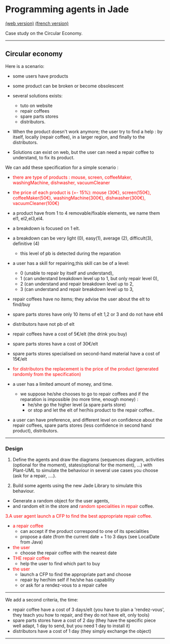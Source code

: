 <meta name="description" content="Programming multi-agent in Java : use of an updated version of the Jade 
platform. Materials for Jade Tutorial : communication, protocols, votes, services, behaviors, ..." />

# Programming agents in Jade

[(web version)](https://emmanueladam.github.io/jade/)
[(french version)](https://github.com/EmmanuelADAM/jade/tree/master/)

Case study on the Circular Economy.

----
## Circular economy

Here is a scenario:
 
 - some users have products
 - some product can be broken or become obsolescent 
 - several solutions exists:
   - tuto on website
   - repair coffees
   - spare parts stores
   - distributors.

- When the product doesn't work anymore; the user try to find a help : by itself, locally (repair coffee), in a larger 
region, and finally to the distributors.

- Solutions can exist on web, but the user can need a repair coffee to understand, to fix its product.

We can add these specification for a simple scenario : 
- <span style="color:red">there are type of products : mouse, screen,  coffeeMaker, washingMachine, dishwasher,  vacuumCleaner</span>
- <span style="color:red">the price of each product is (=- 15%): mouse (30€), screen(150€),  coffeeMaker(50€), washingMachine(300€), dishwasher(300€),  vacuumCleaner(100€)</span>
- a product have from 1 to 4 removable/fixable elements, we name them el1, el2,el3,el4.
- a breakdown is focused on 1 elt.
- a breakdown can be very light (0), easy(1), average (2), difficult(3), definitive (4)
  - this level of pb is detected during the reparation  
- a user has a skill for repairing,this skill can be of a level: 
  - 0 (unable to repair by itself and understand), 
  - 1 (can understand breakdown level up to 1, but only repair level 0),
  - 2 (can understand and repair breakdown level up to 2,
  - 3 (can understand and repair breakdown level up to 3,

- repair coffees have no items; they advise the user about the elt to find/buy
- spare parts stores have only 10 items of elt 1,2 or 3 and do not have elt4
- distributors have not pb of elt

- repair coffees have a cost of 5€/elt (the drink you buy)
- spare parts stores have a cost of 30€/elt
- spare parts stores specialised on second-hand material have a cost of 15€/elt
- <span style="color:red">for distributors the replacement is the price of the product (generated randomly from the specification)</span>

- a user has a limited amount of money, and time. 
  - we suppose he/she chooses to go to repair coffees and if the reparation is impossible (no more time, enough money)  : 
    - he/she go the  higher level (a spare parts store)
    - or stop and let the elt of her/his product to the repair coffee..

- a user can have preference, and different level on confidence about the repair coffees, spare parts stores (less confidence in second hand product), distributors.

---
### Design
1. Define the agents and draw the diagrams (sequences diagram,  activities (optional for the moment), states(optional for the moment), ...) with Plant-UML 
to simulate the behaviour in several use cases you choose (ask for a repair, ....).

2. Build some agents using the new Jade Library to simulate this behaviour.
- Generate a random object for the user agents, 
- and random elt in the store and <span style="color:red">random specialities in repair</span> coffee.

<span style="color:red">
3.A user agent launch a CFP to find the best appropriate repair coffee.</span>

- <span style="color:red">a repair coffee </span>
  - can accept if the product correspond to one of its specialities
  - propose a date (from the current date + 1 to 3 days (see LocalDate from Java)
- <span style="color:red">the user </span>
  - choose the repair coffee with the nearest date
- <span style="color:red">THE repair coffee </span>
  - help the user to find which part to buy
- <span style="color:red">the user </span>
  - launch a CFP to find the appropriate part and choose 
  - repair by her/him self if he/she has capability
  - or ask for a rendez-vous to a repair cafee
---

We add a second criteria, the time:
- repair coffee have a cost of 3 days/elt (you have to plan a 'rendez-vous', they teach you how to repair, and they do not have elt, only tools)
- spare parts stores  have a cost of 2 day (they have the specific piece well adapt, 1 day to send, but you need 1 day to install it)
- distributors have a cost of 1 day (they simply exchange the object)

---
